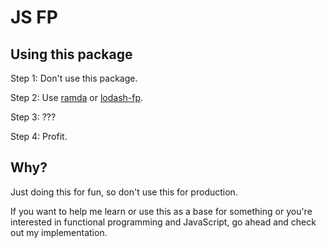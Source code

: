# JS FP

## Using this package

Step 1: Don't use this package.

Step 2: Use [ramda](http://ramdajs.com/) or [lodash-fp](https://github.com/lodash/lodash/wiki/FP-Guide).

Step 3: ???

Step 4: Profit.

## Why?

Just doing this for fun, so don't use this for production.

If you want to help me learn or use this as a base for something or you're
interested in functional programming and JavaScript, go ahead and check
out my implementation.
